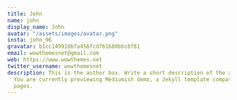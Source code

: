 ```yaml
---
title: John
name: john
display_name: John
avatar: "/assets/images/avatar.png"
insta: john_96
gravatar: b1cc14991db7a456fcd761680bbc8f81
email: wowthemesnet@gmail.com
web: https://www.wowthemes.net
twitter_username: wowthemesnet
description: This is the author box. Write a short description of the author here.
  You are currently previewing Mediumish demo, a Jekyll template compatible with Github
  pages.
---
```


